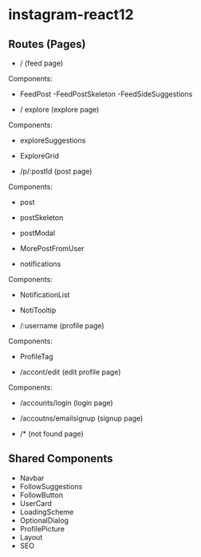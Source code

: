 # instagram-react12

## Routes (Pages)

- / (feed page)

Components: 

- FeedPost
-FeedPostSkeleton
-FeedSideSuggestions

- / explore (explore page)

Components: 

- exploreSuggestions
- ExploreGrid

- /p/:postId (post page)

Components: 
 
- post
- postSkeleton
- postModal
- MorePostFromUser

- notifications

Components: 

- NotificationList
- NotiTooltip

- /:username (profile page)

Components: 

- ProfileTag

- /accont/edit (edit profile page)

Components: 

- /accounts/login (login page)

- /accoutns/emailsignup (signup page)

- /* (not found page)

## Shared Components

- Navbar
- FollowSuggestions
- FollowButton
- UserCard
- LoadingScheme
- OptionalDialog
- ProfilePicture
- Layout
- SEO
